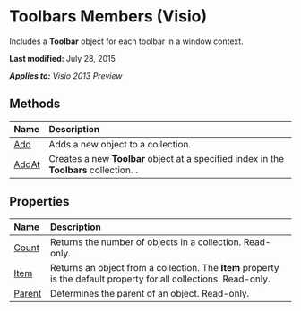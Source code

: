 
# Toolbars Members (Visio)
Includes a  **Toolbar** object for each toolbar in a window context.

 **Last modified:** July 28, 2015

 _**Applies to:** Visio 2013 Preview_

## Methods



|**Name**|**Description**|
|:-----|:-----|
| [Add](9ce6fe3e-bf1f-adc4-4c97-33d7a66897a5.md)|Adds a new object to a collection.|
| [AddAt](925f6c3a-8d74-9359-4008-0fced3e03ec1.md)|Creates a new  **Toolbar** object at a specified index in the **Toolbars** collection. .|

## Properties



|**Name**|**Description**|
|:-----|:-----|
| [Count](7bfd1174-2b99-fc47-4070-d9fd725bf3d7.md)|Returns the number of objects in a collection. Read-only.|
| [Item](0f56cab6-edcd-a153-f8a7-e6c3292cdfbb.md)|Returns an object from a collection. The  **Item** property is the default property for all collections. Read-only.|
| [Parent](7956e0ff-9881-9b9f-0cf5-5a44a9c80598.md)|Determines the parent of an object. Read-only.|
